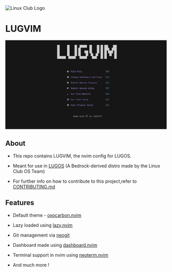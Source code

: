 <img title="" src="https://i.imgur.com/Kq4ER0L.png" alt="Linux Club Logo" data-align="center">

# LUGVIM

<img src="images/LUGVIM.png">

## About

- This repo contains LUGVIM, the nvim config for LUGOS.

- Meant for use in [LUGOS](https://github.com/lugvitc/LUG_custom_distro) (A Bedrock-derived distro made by the Linux Club OS Team)

- For further info on how to contribute to this project,refer to [CONTRIBUTING.md](CONTRIBUTING.md)



## Features

- Default theme - [oxocarbon.nvim](https://github.com/nyoom-engineering/oxocarbon.nvim)

- Lazy loaded using [lazy.nvim](https://github.com/folke/lazy.nvim)

- Git management via [neogit](https://github.com/NeogitOrg/neogit)

- Dashboard made using [dashboard.nvim](https://github.com/nvimdev/dashboard-nvim)

- Terminal support in nvim using [neoterm.nvim](https://github.com/itmecho/neoterm.nvim)

- And much more !
